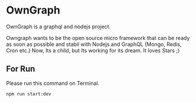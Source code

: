 # OwnGraph
OwnGraph is a graphql and nodejs project.

Owngraph wants to be the open source micro framework that can be ready as soon as possible and stabil with Nodejs and GraphQL (Mongo, Redis, Cron etc.)
Now, Its a child, but Its working for its dream. It loves Stars ;)


## For Run
Please run this command on Terminal.

`npm run start:dev`

